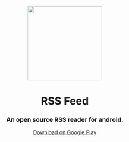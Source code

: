 
<p align="center"><img align="center" src="https://github.com/niilopoutanen/rss-feed/assets/60819607/eacb868c-77e1-46e0-aad1-b6f11223c02d" width=200/></p>
<h1 align="center">RSS Feed</h1>


<h3 align="center">An open source RSS reader for android.</h3>
<p align="center">
  <a href="https://play.google.com/store/apps/details?id=com.niilopoutanen.rss_feed">Download on Google Play</a>
</p>
<br>
